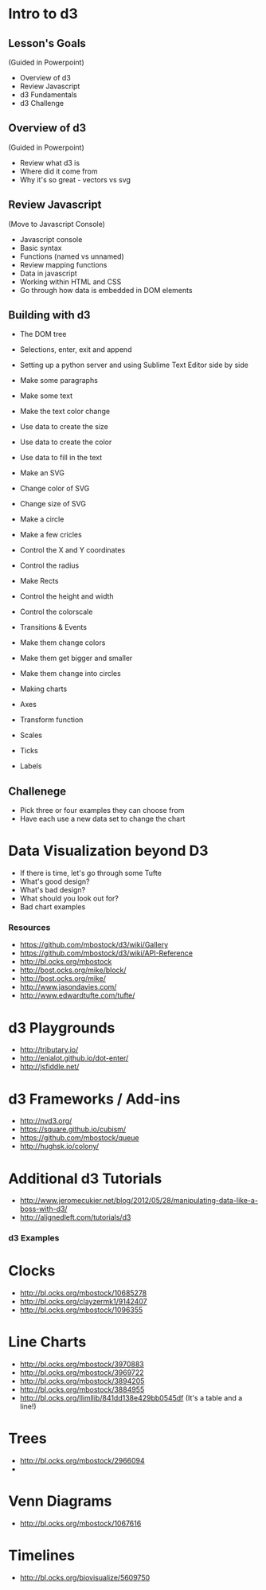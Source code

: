 # Intro to d3 #

## Lesson's Goals ##
(Guided in Powerpoint)
- Overview of d3
- Review Javascript
- d3 Fundamentals
- d3 Challenge

## Overview of d3 ##
(Guided in Powerpoint)
- Review what d3 is
- Where did it come from
- Why it's so great - vectors vs svg

## Review Javascript ##
(Move to Javascript Console)
- Javascript console
- Basic syntax
- Functions (named vs unnamed)
- Review mapping functions 
- Data in javascript
- Working within HTML and CSS
- Go through how data is embedded in DOM elements

## Building with d3 ##
- The DOM tree
- Selections, enter, exit and append 
- Setting up a python server and using Sublime Text Editor side by side 

- Make some paragraphs
- Make some text
- Make the text color change 
- Use data to create the size
- Use data to create the color
- Use data to fill in the text

- Make an SVG
- Change color of SVG
- Change size of SVG

- Make a circle
- Make a few cricles
- Control the X and Y coordinates
- Control the radius 

- Make Rects
- Control the height and width
- Control the colorscale 

- Transitions & Events 
- Make them change colors
- Make them get bigger and smaller
- Make them change into circles 

- Making charts
- Axes
- Transform function 
- Scales
- Ticks
- Labels

## Challenege ##
- Pick three or four examples they can choose from
- Have each use a new data set to change the chart


# Data Visualization beyond D3 #
- If there is time, let's go through some Tufte
- What's good design?
- What's bad design?
- What should you look out for?
- Bad chart examples 


### Resources ###
- https://github.com/mbostock/d3/wiki/Gallery
- https://github.com/mbostock/d3/wiki/API-Reference
- http://bl.ocks.org/mbostock
- http://bost.ocks.org/mike/block/
- http://bost.ocks.org/mike/
- http://www.jasondavies.com/
- http://www.edwardtufte.com/tufte/

# d3 Playgrounds # 
- http://tributary.io/
- http://enjalot.github.io/dot-enter/
- http://jsfiddle.net/

# d3 Frameworks / Add-ins #
- http://nvd3.org/
- https://square.github.io/cubism/
- https://github.com/mbostock/queue
- http://hughsk.io/colony/

# Additional d3 Tutorials #
- http://www.jeromecukier.net/blog/2012/05/28/manipulating-data-like-a-boss-with-d3/
- http://alignedleft.com/tutorials/d3



### d3 Examples ###
# Clocks #
- http://bl.ocks.org/mbostock/10685278
- http://bl.ocks.org/clayzermk1/9142407
- http://bl.ocks.org/mbostock/1096355

# Line Charts #
- http://bl.ocks.org/mbostock/3970883
- http://bl.ocks.org/mbostock/3969722
- http://bl.ocks.org/mbostock/3894205
- http://bl.ocks.org/mbostock/3884955
- http://bl.ocks.org/llimllib/841dd138e429bb0545df (It's a table and a line!)

# Trees # 
- http://bl.ocks.org/mbostock/2966094
- 

# Venn Diagrams #
- http://bl.ocks.org/mbostock/1067616


# Timelines # 
- http://bl.ocks.org/biovisualize/5609750







